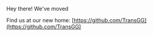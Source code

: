 Hey there! We've moved

Find us at our new home: [https://github.com/TransGG](https://github.com/TransGG)

